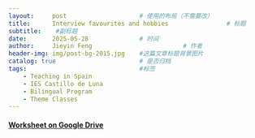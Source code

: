 ```yaml
---
layout:     post   				    # 使用的布局（不需要改）
title:      Interview favourites and hobbies				# 标题 
subtitle:    #副标题
date:       2025-05-28 				# 时间
author:     Jieyin Feng 						# 作者
header-img: img/post-bg-2015.jpg 	#这篇文章标题背景图片
catalog: true 						# 是否归档
tags:								#标签
    - Teaching in Spain 
    - IES Castillo de Luna
    - Bilingual Program
    - Theme Classes
---
```



#### [Worksheet on Google Drive](https://docs.google.com/document/d/1w-YhLxm0lvjNVQPjiPsv4gCYyr62UWhc/edit?usp=sharing&ouid=103086183032334531092&rtpof=true&sd=true)
